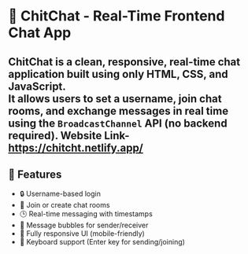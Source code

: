 # 💬 ChitChat - Real-Time Frontend Chat App

ChitChat is a clean, responsive, real-time chat application built using only HTML, CSS, and JavaScript.  
It allows users to set a username, join chat rooms, and exchange messages in real time using the `BroadcastChannel` API (no backend required).
**Website Link-** https://chitcht.netlify.app/
---

## 🚀 Features

- 🔒 Username-based login
- 💬 Join or create chat rooms
- 🕒 Real-time messaging with timestamps
- 🧾 Message bubbles for sender/receiver
- 🎨 Fully responsive UI (mobile-friendly)
- 🎯 Keyboard support (Enter key for sending/joining)
